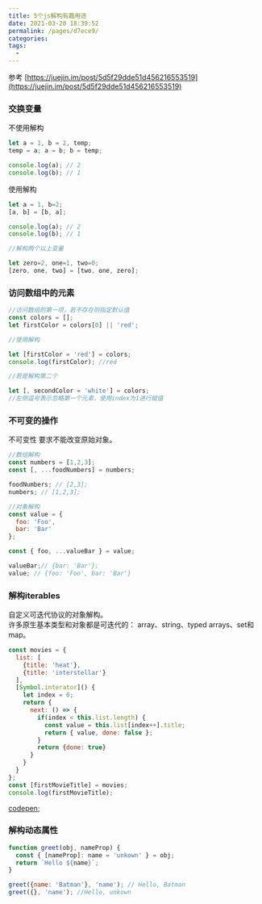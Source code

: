 ```yaml
---
title: 5个js解构有趣用途
date: 2021-03-20 18:39:52
permalink: /pages/d7ece9/
categories:
tags:
  - 
---
```

参考 [https://juejin.im/post/5d5f29dde51d456216553519](https://juejin.im/post/5d5f29dde51d456216553519)

### 交换变量

不使用解构
``` js
let a = 1, b = 2, temp;
temp = a; a = b; b = temp;

console.log(a); // 2
console.log(b); // 1
```

使用解构

``` js
let a = 1, b=2;
[a, b] = [b, a];

console.log(a); // 2
console.log(b); // 1

//解构两个以上变量

let zero=2, one=1, two=0;
[zero, one, two] = [two, one, zero];
```

### 访问数组中的元素

``` js
//访问数组的第一项，若不存在则指定默认值
const colors = [];
let firstColor = colors[0] || 'red';

//使用解构

let [firstColor = 'red'] = colors;
console.log(firstColor); //red

//若是解构第二个

let [, secondColor = 'white'] = colors;
//左侧逗号表示忽略第一个元素，使用index为1进行赋值

```

### 不可变的操作

不可变性 要求不能改变原始对象。
``` js
//数组解构
const numbers = [1,2,3];
const [, ...foodNumbers] = numbers;

foodNumbers; // [2,3];
numbers; // [1,2,3];

//对象解构
const value = {
  foo: 'Foo',
  bar: 'Bar'
};

const { foo, ...valueBar } = value;

valueBar;// {bar: 'Bar'};
value; // {foo: 'Foo', bar: 'Bar'}
```

### 解构iterables
自定义可迭代协议的对象解构。  
许多原生基本类型和对象都是可迭代的： array、string、typed arrays、set和map。

``` js
const movies = {
  list: [
    {title: 'heat'},
    {title: 'interstellar'}
  ],
  [Symbol.interator]() {
    let index = 0;
    return {
      next: () => {
        if(index < this.list.length) {
          const value = this.list[index++].title;
          return { value, done: false };
        }
        return {done: true}
      }
    }
  }
};
const [firstMovieTitle] = movies;
console.log(firstMovieTitle);

```

[codepen](https://codepen.io/syun0216/pen/jONBOGB);

### 解构动态属性

``` js
function greet(obj, nameProp) {
  const { [nameProp]: name = 'unkown' } = obj;
  return `Hello ${name}`;
}

greet({name: 'Batman'}, 'name'); // Hello, Batman
greet({}, 'name'); //Hello, unkown

```
